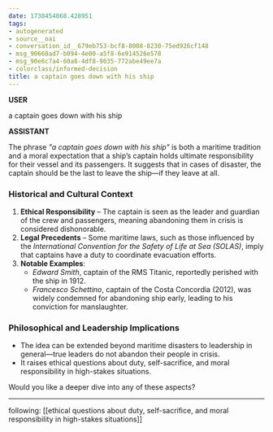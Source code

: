 ```yaml
---
date: 1738454868.428951
tags:
- autogenerated
- source__oai
- conversation_id__679eb753-bcf8-8008-8230-75ed926cf148
- msg_90668ad7-b094-4e00-a5f8-6e914526e578
- msg_90e6c7a4-60a8-4df8-9035-772abe49ee7a
- colorclass/informed-decision
title: a captain goes down with his ship
---
```


**USER**

a captain goes down with his ship


**ASSISTANT**

The phrase *"a captain goes down with his ship"* is both a maritime tradition and a moral expectation that a ship’s captain holds ultimate responsibility for their vessel and its passengers. It suggests that in cases of disaster, the captain should be the last to leave the ship—if they leave at all. 

### **Historical and Cultural Context**
1. **Ethical Responsibility** – The captain is seen as the leader and guardian of the crew and passengers, meaning abandoning them in crisis is considered dishonorable.
2. **Legal Precedents** – Some maritime laws, such as those influenced by the *International Convention for the Safety of Life at Sea (SOLAS)*, imply that captains have a duty to coordinate evacuation efforts.
3. **Notable Examples**:
   - *Edward Smith*, captain of the RMS Titanic, reportedly perished with the ship in 1912.
   - *Francesco Schettino*, captain of the Costa Concordia (2012), was widely condemned for abandoning ship early, leading to his conviction for manslaughter.

### **Philosophical and Leadership Implications**
- The idea can be extended beyond maritime disasters to leadership in general—true leaders do not abandon their people in crisis.
- It raises ethical questions about duty, self-sacrifice, and moral responsibility in high-stakes situations.

Would you like a deeper dive into any of these aspects?


---


following: [[ethical questions about duty, self-sacrifice, and moral responsibility in high-stakes situations]]